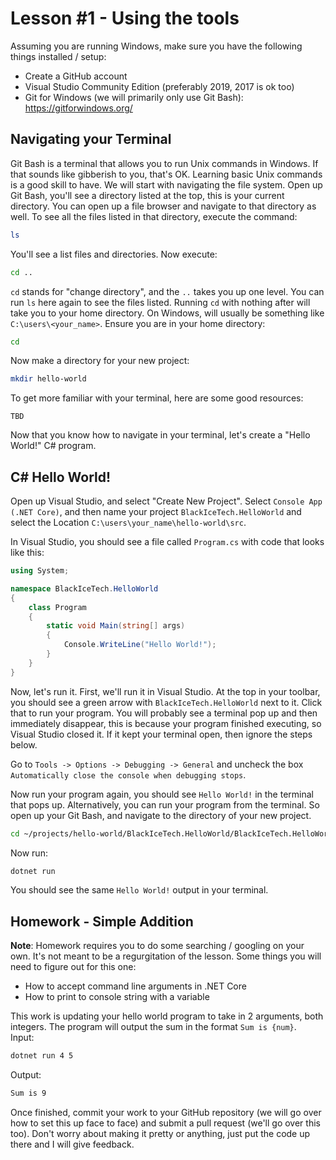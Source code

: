 # Lesson #1 - Using the tools
Assuming you are running Windows, make sure you have the following things installed / setup:
- Create a GitHub account
- Visual Studio Community Edition (preferably 2019, 2017 is ok too)
- Git for Windows (we will primarily only use Git Bash): https://gitforwindows.org/

## Navigating your Terminal
Git Bash is a terminal that allows you to run Unix commands in Windows. If that sounds like gibberish to you, that's OK. Learning basic Unix commands is a good skill to have. We will start with navigating the file system. Open up Git Bash, you'll see a directory listed at the top, this is your current directory. You can open up a file browser and navigate to that directory as well.
To see all the files listed in that directory, execute the command:
```bash
ls
```
You'll see a list files and directories. Now execute:
```bash
cd ..
```
`cd` stands for "change directory", and the `..` takes you up one level. You can run `ls` here again to see the files listed. Running `cd` with nothing after will take you to your home directory. On Windows, will usually be something like `C:\users\<your_name>`. Ensure you are in your home directory:
```bash
cd
```
Now make a directory for your new project:
```bash
mkdir hello-world
```

To get more familiar with your terminal, here are some good resources:
```
TBD
```

Now that you know how to navigate in your terminal, let's create a "Hello World!" C# program.

## C# Hello World!
Open up Visual Studio, and select "Create New Project". Select `Console App (.NET Core)`, and then name your project `BlackIceTech.HelloWorld` and select the Location `C:\users\your_name\hello-world\src`.

In Visual Studio, you should see a file called `Program.cs` with code that looks like this:
```csharp
using System;

namespace BlackIceTech.HelloWorld
{
    class Program
    {
        static void Main(string[] args)
        {
            Console.WriteLine("Hello World!");
        }
    }
}
```
Now, let's run it. First, we'll run it in Visual Studio. At the top in your toolbar, you should see a green arrow with `BlackIceTech.HelloWorld` next to it. Click that to run your program. You will probably see a terminal pop up and then immediately disappear, this is because your program finished executing, so Visual Studio closed it. If it kept your terminal open, then ignore the steps below.

Go to `Tools -> Options -> Debugging -> General` and uncheck the box `Automatically close the console when debugging stops`.

Now run your program again, you should see `Hello World!` in the terminal that pops up. Alternatively, you can run your program from the terminal. So open up your Git Bash, and navigate to the directory of your new project. 
```bash
cd ~/projects/hello-world/BlackIceTech.HelloWorld/BlackIceTech.HelloWorld
```
Now run:
```bash
dotnet run
```
You should see the same `Hello World!` output in your terminal.

## Homework -  Simple Addition
**Note**: Homework requires you to do some searching / googling on your own. It's not meant to be a regurgitation of the lesson. Some things you will need to figure out for this one:
- How to accept command line arguments in .NET Core
- How to print to console string with a variable

This work is updating your hello world program to take in 2 arguments, both integers. The program will output the sum in the format `Sum is {num}`.  
Input:
```bash
dotnet run 4 5
```

Output:
```bash
Sum is 9
```

Once finished, commit your work to your GitHub repository (we will go over how to set this up face to face) and submit a pull request (we'll go over this too). Don't worry about making it pretty or anything, just put the code up there and I will give feedback.